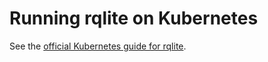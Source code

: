 # Running rqlite on Kubernetes
See the [official Kubernetes guide for rqlite](https://rqlite.io/docs/guides/kubernetes/).

